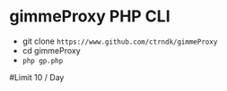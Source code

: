 # gimmeProxy PHP CLI

- git clone ``https://www.github.com/ctrndk/gimmeProxy``
- cd gimmeProxy
- ``php gp.php``

#Limit 10 / Day
